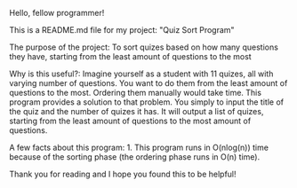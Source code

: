 Hello, fellow programmer!

This is a README.md file for my project: "Quiz Sort Program"

The purpose of the project: To sort quizes based on how many questions they have, starting from the least amount of questions to the most

Why is this useful?: Imagine yourself as a student with 11 quizes, all with varying number of questions. You want to do them from the least amount of questions to the most.
                     Ordering them manually would take time. This program provides a solution to that problem. You simply to input the title of the quiz and the number of quizes it has.
                     It will output a list of quizes, starting from the least amount of questions to the most amount of questions.

A few facts about this program: 1. This program runs in O(nlog(n)) time because of the sorting phase (the ordering phase runs in O(n) time).

Thank you for reading and I hope you found this to be helpful!
